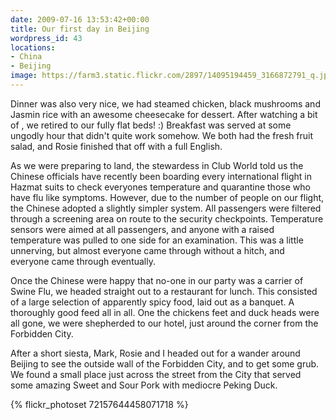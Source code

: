 ```yaml
---
date: 2009-07-16 13:53:42+00:00
title: Our first day in Beijing
wordpress_id: 43
locations:
- China
- Beijing
image: https://farm3.static.flickr.com/2897/14095194459_3166872791_q.jpg
---
```


Dinner was also very nice, we had steamed chicken, black mushrooms and Jasmin rice with an awesome
cheesecake for dessert. After watching a bit of , we retired to our fully flat beds! :) Breakfast
was served at some ungodly hour that didn't quite work somehow. We both had the fresh fruit salad,
and Rosie finished that off with a full English.

As we were preparing to land, the stewardess in Club World told us the Chinese officials have
recently been boarding every international flight in Hazmat suits to check everyones temperature
and quarantine those who have flu like symptoms. However, due to the number of people on our flight,
the Chinese adopted a slightly simpler system. All passengers were filtered through a screening area
on route to the security checkpoints. Temperature sensors were aimed at all passengers, and anyone
with a raised temperature was pulled to one side for an examination. This was a little unnerving,
but almost everyone came through without a hitch, and everyone came through eventually.

Once the Chinese were happy that no-one in our party was a carrier of Swine Flu, we headed straight
out to a restaurant for lunch. This consisted of a large selection of apparently spicy food, laid
out as a banquet. A thoroughly good feed all in all. One the chickens feet and duck heads were all
gone, we were shepherded to our hotel, just around the corner from the Forbidden City.

After a short siesta, Mark, Rosie and I headed out for a wander around Beijing to see the outside
wall of the Forbidden City, and to get some grub. We found a small place just across the street
from the City that served some amazing Sweet and Sour Pork with mediocre Peking Duck.

{% flickr_photoset 72157644458071718 %}
